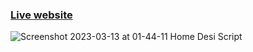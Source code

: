 ### [Live website](https://www.desiscript.com/)

![Screenshot 2023-03-13 at 01-44-11 Home Desi Script](https://user-images.githubusercontent.com/17983225/224571471-70270180-b574-4b65-8b85-f3f1bc9470e2.png)
